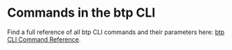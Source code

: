 <!-- loioa03a5550cdd44fa48ff78d70ca7c9651 -->

# Commands in the btp CLI

Find a full reference of all btp CLI commands and their parameters here: [btp CLI Command Reference](https://help.sap.com/docs/BTP/btp-cli/intro.html).

